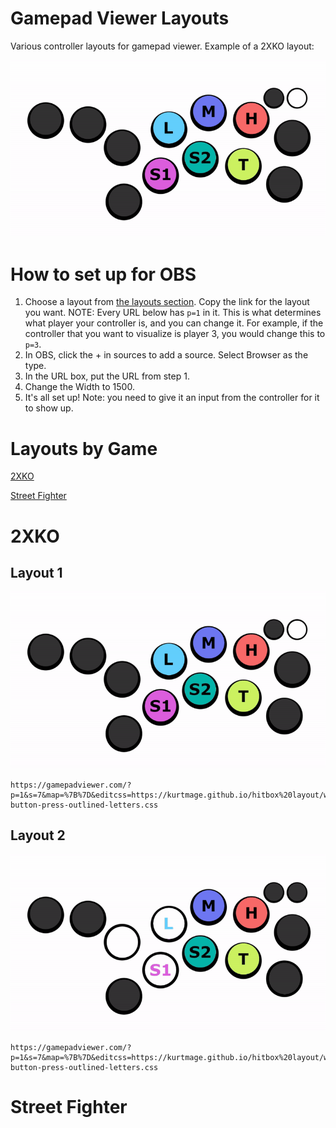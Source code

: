 # Gamepad Viewer Layouts

Various controller layouts for gamepad viewer. Example of a 2XKO layout:

![](https://github.com/KurtMage/KurtMage.github.io/blob/main/gifs/white%20buttons%20with%20border.gif)

# How to set up for OBS
1. Choose a layout from [the layouts section](#layouts-by-game). Copy the link for the layout you want.
NOTE: Every URL below has `p=1` in it. This is what determines what player your controller is, and you can change it. For example, if the controller that you want to visualize is player 3, you would change this to `p=3`.
2. In OBS, click the + in sources to add a source. Select Browser as the type.
3. In the URL box, put the URL from step 1.
4. Change the Width to 1500.
5. It's all set up! 
Note: you need to give it an input from the controller for it to show up.


# Layouts by Game
[2XKO](#2xko)

[Street Fighter](#street-fighter)

# 2XKO
## Layout 1
![](https://github.com/KurtMage/KurtMage.github.io/blob/main/gifs/white%20buttons%20with%20border.gif)
```
https://gamepadviewer.com/?p=1&s=7&map=%7B%7D&editcss=https://kurtmage.github.io/hitbox%20layout/white-button-press-outlined-letters.css
```
## Layout 2
![](https://github.com/KurtMage/KurtMage.github.io/blob/main/gifs/white%20pressed%20buttons.gif)
```
https://gamepadviewer.com/?p=1&s=7&map=%7B%7D&editcss=https://kurtmage.github.io/hitbox%20layout/white-button-press-outlined-letters.css
```




# Street Fighter
